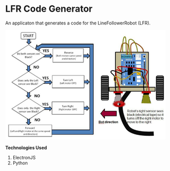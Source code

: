 # LFR Code Generator
An applicaton that generates a code for the LineFollowerRobot (LFR).

![](/Images/line-follower-logic.jpg)

**Technologies Used**
1) ElectronJS
2) Python
